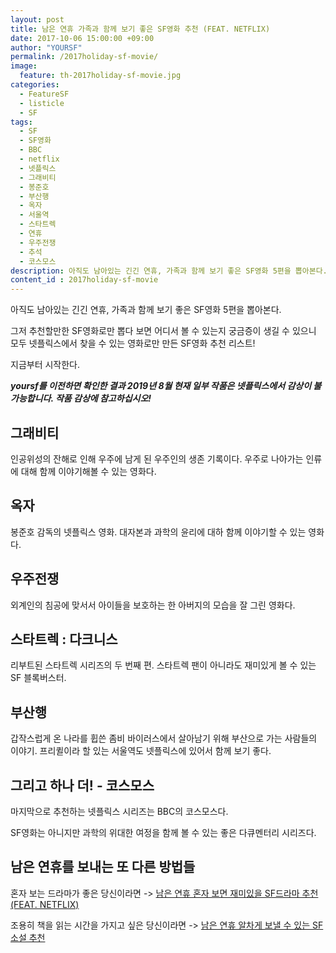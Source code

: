```yaml
---
layout: post
title: 남은 연휴 가족과 함께 보기 좋은 SF영화 추천 (FEAT. NETFLIX)
date: 2017-10-06 15:00:00 +09:00
author: "YOURSF"
permalink: /2017holiday-sf-movie/
image:
  feature: th-2017holiday-sf-movie.jpg
categories:
  - FeatureSF
  - listicle
  - SF
tags:
  - SF
  - SF영화
  - BBC
  - netflix
  - 넷플릭스
  - 그래비티
  - 봉준호
  - 부산행
  - 옥자
  - 서울역
  - 스타트렉
  - 연휴
  - 우주전쟁
  - 추석
  - 코스모스
description: 아직도 남아있는 긴긴 연휴, 가족과 함께 보기 좋은 SF영화 5편을 뽑아본다. 그저 추천할만한 SF영화로만 뽑다 보면 어디서 볼 수 있는지 궁금증이 생길 수 있으니 모두 넷플릭스에서 찾을 수 있는 영화로만 만든 SF영화 추천 리스트!
content_id : 2017holiday-sf-movie
---
```


아직도 남아있는 긴긴 연휴, 가족과 함께 보기 좋은 SF영화 5편을 뽑아본다.

그저 추천할만한 SF영화로만 뽑다 보면 어디서 볼 수 있는지 궁금증이 생길 수 있으니 모두 넷플릭스에서 찾을 수 있는 영화로만 만든 SF영화 추천 리스트!

지금부터 시작한다. 

***yoursf를 이전하면 확인한 결과 2019년 8월 현재 일부 작품은 넷플릭스에서 감상이 불가능합니다. 작품 감상에 참고하십시오!***

## 그래비티

인공위성의 잔해로 인해 우주에 남게 된 우주인의 생존 기록이다. 우주로 나아가는 인류에 대해 함께 이야기해볼 수 있는 영화다. 

## 옥자

봉준호 감독의 넷플릭스 영화. 대자본과 과학의 윤리에 대하 함께 이야기할 수 있는 영화다. 

## 우주전쟁

외계인의 침공에 맞서서 아이들을 보호하는 한 아버지의 모습을 잘 그린 영화다. 

## 스타트렉 : 다크니스

리부트된 스타트렉 시리즈의 두 번째 편. 스타트렉 팬이 아니라도 재미있게 볼 수 있는 SF 블록버스터. 

## 부산행

갑작스럽게 온 나라를 휩쓴 좀비 바이러스에서 살아남기 위해 부산으로 가는 사람들의 이야기. 프리퀼이라 할 있는 서울역도 넷플릭스에 있어서 함께 보기 좋다.

 ## 그리고 하나 더! - 코스모스

마지막으로 추천하는 넷플릭스 시리즈는 BBC의 코스모스다.

SF영화는 아니지만 과학의 위대한 여정을 함께 볼 수 있는 좋은 다큐멘터리 시리즈다.

## 남은 연휴를 보내는 또 다른 방법들

혼자 보는 드라마가 좋은 당신이라면 -> [남은 연휴 혼자 보면 재미있을 SF드라마 추천(FEAT. NETFLIX)](https://yoursf.kr/2017holiday-sf-drama/)

조용히 책을 읽는 시간을 가지고 싶은 당신이라면 -> [남은 연휴 알차게 보낼 수 있는 SF소설 추천]( https://yoursf.kr/2017holiday-sf-choice/)

